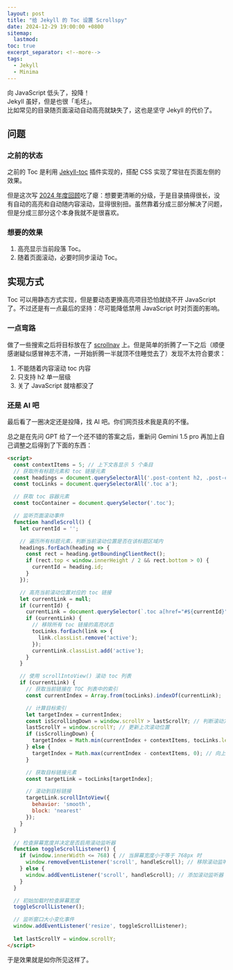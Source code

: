 ```yaml
---
layout: post
title: "给 Jekyll 的 Toc 设置 Scrollspy"
date: 2024-12-29 19:00:00 +0800
sitemap:
  lastmod: 
toc: true 
excerpt_separator: <!--more-->
tags:
  - Jekyll
  - Minima
---
```


向 JavaScript 低头了，投降！  
Jekyll 虽好，但是也很「毛坯」。  
比如常见的目录随页面滚动自动高亮就缺失了，这也是坚守 Jekyll 的代价了。

<!--more-->

## 问题
### 之前的状态

之前的 Toc 是利用 [Jekyll-toc](https://github.com/toshimaru/jekyll-toc) 插件实现的，搭配 CSS 实现了常驻在页面左侧的效果。  

但是这次写 [2024 年度回顾](2024-12-31-2024-Maary-Review-Part1.md)吃了瘪：想要更清晰的分级，于是目录搞得很长，没有自动的高亮和自动随内容滚动，显得很别扭。虽然靠着分成三部分解决了问题，但是分成三部分这个本身我就不是很喜欢。  

### 想要的效果

1. 高亮显示当前段落 Toc。
2. 随着页面滚动，必要时同步滚动 Toc。

## 实现方式

Toc 可以用静态方式实现，但是要动态更换高亮项目恐怕就绕不开 JavaScript 了。不过还是有一点最后的坚持：尽可能降低禁用 JavaScript 时对页面的影响。

### 一点弯路

做了一些搜索之后将目标放在了 [scrollnav](https://github.com/jimmynotjim/scrollnav) 上。但是简单的折腾了一下之后（顺便感谢疑似感冒神志不清，一开始折腾一半就顶不住睡觉去了）发现不太符合要求：

1. 不能随着内容滚动 toc 内容
2. 只支持 h2 单一层级
3. 关了 JavaScript 就啥都没了

### 还是 AI 吧

最后看了一圈决定还是投降，找 AI 吧。你们网页技术我是真的不懂。  

总之是在先问 GPT 给了一个还不错的答案之后，重新问 Gemini 1.5 pro 再加上自己调整之后得到了下面的东西：

```html
<script>
  const contextItems = 5; // 上下文各显示 5 个条目
  // 获取所有标题元素和 toc 链接元素
  const headings = document.querySelectorAll('.post-content h2, .post-content h3, .post-content h4, .post-content h5');
  const tocLinks = document.querySelectorAll('.toc a');

  // 获取 toc 容器元素
  const tocContainer = document.querySelector('.toc');

  // 监听页面滚动事件
  function handleScroll() {
    let currentId = '';

    // 遍历所有标题元素，判断当前滚动位置是否在该标题区域内
    headings.forEach(heading => {
      const rect = heading.getBoundingClientRect();
      if (rect.top < window.innerHeight / 2 && rect.bottom > 0) {
        currentId = heading.id;
      }
    });

    // 高亮当前滚动位置对应的 toc 链接
    let currentLink = null;
    if (currentId) {
      currentLink = document.querySelector(`.toc a[href="#${currentId}"]`);
      if (currentLink) {
        // 移除所有 toc 链接的高亮状态
        tocLinks.forEach(link => {
          link.classList.remove('active');
        });
        currentLink.classList.add('active');
      }
    }

    // 使用 scrollIntoView() 滚动 toc 列表
    if (currentLink) {
      // 获取当前链接在 TOC 列表中的索引
      const currentIndex = Array.from(tocLinks).indexOf(currentLink);

      // 计算目标索引
      let targetIndex = currentIndex;
      const isScrollingDown = window.scrollY > lastScrollY; // 判断滚动方向
      lastScrollY = window.scrollY; // 更新上次滚动位置
      if (isScrollingDown) {
        targetIndex = Math.min(currentIndex + contextItems, tocLinks.length - 1); // 向下滚动
      } else {
        targetIndex = Math.max(currentIndex - contextItems, 0); // 向上滚动
      }

      // 获取目标链接元素
      const targetLink = tocLinks[targetIndex];

      // 滚动到目标链接
      targetLink.scrollIntoView({
        behavior: 'smooth',
        block: 'nearest'
      });
    }
  }

  // 检查屏幕宽度并决定是否启用滚动监听器
  function toggleScrollListener() {
    if (window.innerWidth <= 768) { // 当屏幕宽度小于等于 768px 时
      window.removeEventListener('scroll', handleScroll); // 移除滚动监听器
    } else {
      window.addEventListener('scroll', handleScroll); // 添加滚动监听器
    }
  }

  // 初始加载时检查屏幕宽度
  toggleScrollListener();

  // 监听窗口大小变化事件
  window.addEventListener('resize', toggleScrollListener);
  
  let lastScrollY = window.scrollY;
</script>
```

于是效果就是如你所见这样了。  
